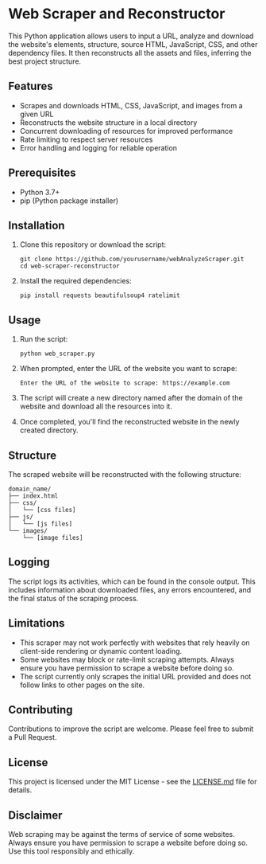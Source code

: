 # Web Scraper and Reconstructor

This Python application allows users to input a URL, analyze and download the website's elements, structure, source HTML, JavaScript, CSS, and other dependency files. It then reconstructs all the assets and files, inferring the best project structure.

## Features

- Scrapes and downloads HTML, CSS, JavaScript, and images from a given URL
- Reconstructs the website structure in a local directory
- Concurrent downloading of resources for improved performance
- Rate limiting to respect server resources
- Error handling and logging for reliable operation

## Prerequisites

- Python 3.7+
- pip (Python package installer)

## Installation

1. Clone this repository or download the script:

   ```
   git clone https://github.com/yourusername/webAnalyzeScraper.git
   cd web-scraper-reconstructor
   ```

2. Install the required dependencies:

   ```
   pip install requests beautifulsoup4 ratelimit
   ```

## Usage

1. Run the script:

   ```
   python web_scraper.py
   ```

2. When prompted, enter the URL of the website you want to scrape:

   ```
   Enter the URL of the website to scrape: https://example.com
   ```

3. The script will create a new directory named after the domain of the website and download all the resources into it.

4. Once completed, you'll find the reconstructed website in the newly created directory.

## Structure

The scraped website will be reconstructed with the following structure:

```
domain_name/
├── index.html
├── css/
│   └── [css files]
├── js/
│   └── [js files]
└── images/
    └── [image files]
```

## Logging

The script logs its activities, which can be found in the console output. This includes information about downloaded files, any errors encountered, and the final status of the scraping process.

## Limitations

- This scraper may not work perfectly with websites that rely heavily on client-side rendering or dynamic content loading.
- Some websites may block or rate-limit scraping attempts. Always ensure you have permission to scrape a website before doing so.
- The script currently only scrapes the initial URL provided and does not follow links to other pages on the site.

## Contributing

Contributions to improve the script are welcome. Please feel free to submit a Pull Request.

## License

This project is licensed under the MIT License - see the [LICENSE.md](LICENSE.md) file for details.

## Disclaimer

Web scraping may be against the terms of service of some websites. Always ensure you have permission to scrape a website before doing so. Use this tool responsibly and ethically.

